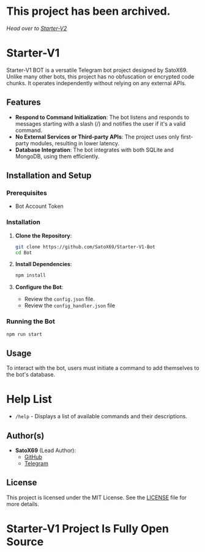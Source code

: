 # This project has been archived. 
*Head over to *[Starter-V2](https://github.com/SatoX69/Starter-V2)**


# Starter-V1

Starter-V1 BOT is a versatile Telegram bot project designed by SatoX69. Unlike many other bots, this project has no obfuscation or encrypted code chunks. It operates independently without relying on any external APIs.

## Features

- **Respond to Command Initialization**: The bot listens and responds to messages starting with a slash (/) and notifies the user if it's a valid command.
- **No External Services or Third-party APIs**: The project uses only first-party modules, resulting in lower latency.
- **Database Integration**: The bot integrates with both SQLite and MongoDB, using them efficiently.

## Installation and Setup

### Prerequisites
- Bot Account Token

### Installation

1. **Clone the Repository**:
   ```sh
   git clone https://github.com/SatoX69/Starter-V1-Bot
   cd Bot
   ```

2. **Install Dependencies**:
   ```sh
   npm install 
   ```

3. **Configure the Bot**:
   - Review the `config.json` file.
   - Review the `config_handler.json` file

### Running the Bot

  ```sh
  npm run start
  ```

## Usage

To interact with the bot, users must initiate a command to add themselves to the bot's database.

# Help List
- `/help` - Displays a list of available commands and their descriptions.

## Author(s)

- **SatoX69** (Lead Author):
  - [GitHub](https://github.com/SatoX69)
  - [Telegram](https://t.me/Jsusbin)

## License

This project is licensed under the MIT License. See the [LICENSE](LICENSE) file for more details.


# Starter-V1 Project Is Fully Open Source